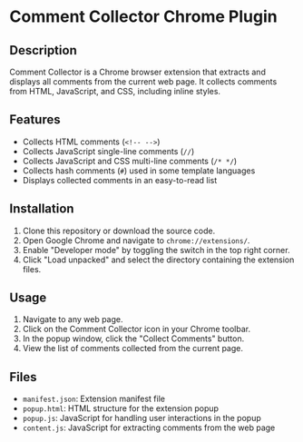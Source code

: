 # Comment Collector Chrome Plugin

## Description

Comment Collector is a Chrome browser extension that extracts and displays all comments from the current web page. It collects comments from HTML, JavaScript, and CSS, including inline styles.

## Features

- Collects HTML comments (`<!-- -->`)
- Collects JavaScript single-line comments (`//`)
- Collects JavaScript and CSS multi-line comments (`/* */`)
- Collects hash comments (`#`) used in some template languages
- Displays collected comments in an easy-to-read list

## Installation

1. Clone this repository or download the source code.
2. Open Google Chrome and navigate to `chrome://extensions/`.
3. Enable "Developer mode" by toggling the switch in the top right corner.
4. Click "Load unpacked" and select the directory containing the extension files.

## Usage

1. Navigate to any web page.
2. Click on the Comment Collector icon in your Chrome toolbar.
3. In the popup window, click the "Collect Comments" button.
4. View the list of comments collected from the current page.

## Files

- `manifest.json`: Extension manifest file
- `popup.html`: HTML structure for the extension popup
- `popup.js`: JavaScript for handling user interactions in the popup
- `content.js`: JavaScript for extracting comments from the web page

